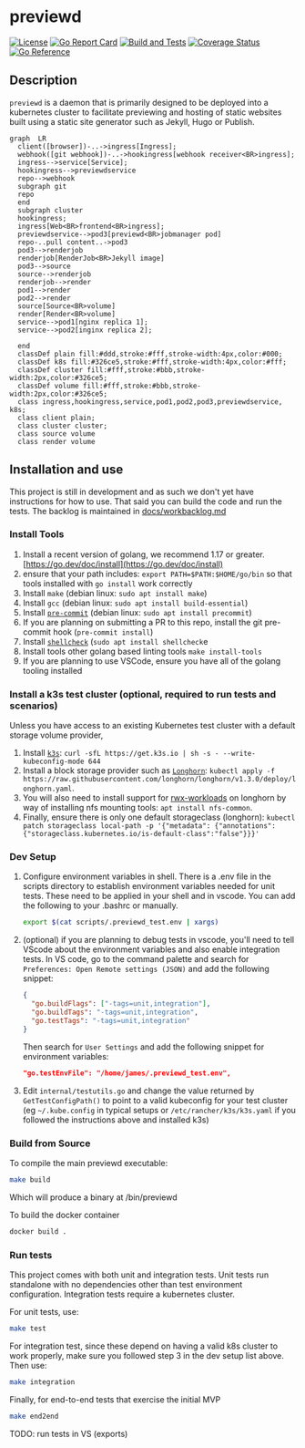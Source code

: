 # previewd

[![License](https://img.shields.io/github/license/clarkezone/previewd.svg)](https://github.com/clarkezone/previewd/blob/main/LICENSE) [![Go Report Card](https://goreportcard.com/badge/github.com/clarkezone/previewd)](https://goreportcard.com/report/github.com/clarkezone/previewd) [![Build and Tests](https://github.com/clarkezone/previewd/workflows/run%20tests/badge.svg)](https://github.com/clarkezone/previewd/actions?query=workflow%3A%22run+tests%22) [![Coverage Status](https://coveralls.io/repos/github/clarkezone/previewd/badge.svg?branch=main)](https://coveralls.io/github/clarkezone/previewd?branch=main) [![Go Reference](https://pkg.go.dev/badge/github.com/clarkezone/previewd.svg)](https://pkg.go.dev/github.com/clarkezone/previewd)

## Description

`previewd` is a daemon that is primarily designed to be deployed into a kubernetes cluster to facilitate previewing and hosting of static websites built using a static site generator such as Jekyll, Hugo or Publish.

```mermaid
graph  LR
  client([browser])-..->ingress[Ingress];
  webhook([git webhook])-..->hookingress[webhook receiver<BR>ingress];
  ingress-->service[Service];
  hookingress-->previewdservice
  repo-->webhook
  subgraph git
  repo
  end
  subgraph cluster
  hookingress;
  ingress[Web<BR>frontend<BR>ingress];
  previewdservice-->pod3[previewd<BR>jobmanager pod]
  repo-..pull content..->pod3
  pod3-->renderjob
  renderjob[RenderJob<BR>Jekyll image]
  pod3-->source
  source-->renderjob
  renderjob-->render
  pod1-->render
  pod2-->render
  source[Source<BR>volume]
  render[Render<BR>volume]
  service-->pod1[nginx replica 1];
  service-->pod2[inginx replica 2];

  end
  classDef plain fill:#ddd,stroke:#fff,stroke-width:4px,color:#000;
  classDef k8s fill:#326ce5,stroke:#fff,stroke-width:4px,color:#fff;
  classDef cluster fill:#fff,stroke:#bbb,stroke-width:2px,color:#326ce5;
  classDef volume fill:#fff,stroke:#bbb,stroke-width:2px,color:#326ce5;
  class ingress,hookingress,service,pod1,pod2,pod3,previewdservice, k8s;
  class client plain;
  class cluster cluster;
  class source volume
  class render volume
```

## Installation and use

This project is still in development and as such we don't yet have instructions for how to use. That said you can build the code and run the tests. The backlog is maintained in [docs/workbacklog.md](docs/workbacklog.md)

### Install Tools

1. Install a recent version of golang, we recommend 1.17 or greater. [https://go.dev/doc/install](https://go.dev/doc/install)
2. ensure that your path includes: `export PATH=$PATH:$HOME/go/bin` so that tools installed with `go install` work correctly
3. Install `make` (debian linux: `sudo apt install make`)
4. Install `gcc` (debian linux: `sudo apt install build-essential`)
5. Install [`pre-commit`](https://pre-commit.com/) (debian linux: `sudo apt install precommit`)
6. If you are planning on submitting a PR to this repo, install the git pre-commit hook (`pre-commit install`)
7. Install [`shellcheck`](https://github.com/koalaman/shellcheck) (`sudo apt install shellcheck`e
8. Install tools other golang based linting tools `make install-tools`
9. If you are planning to use VSCode, ensure you have all of the golang tooling installed

### Install a k3s test cluster (optional, required to run tests and scenarios)

Unless you have access to an existing Kubernetes test cluster with a default storage volume provider,

1. Install [`k3s`](https://github.com/k3s-io/k3s): `curl -sfL https://get.k3s.io | sh -s - --write-kubeconfig-mode 644`
2. Install a block storage provider such as [`Longhorn`](https://longhorn.io/): `kubectl apply -f https://raw.githubusercontent.com/longhorn/longhorn/v1.3.0/deploy/longhorn.yaml`.
3. You will also need to install support for [rwx-workloads](https://longhorn.io/docs/1.2.4/advanced-resources/rwx-workloads/) on longhorn by way of installing nfs mounting tools: `apt install nfs-common`.
4. Finally, ensure there is only one default storageclass (longhorn): `kubectl patch storageclass local-path -p '{"metadata": {"annotations":{"storageclass.kubernetes.io/is-default-class":"false"}}}'`

### Dev Setup

1. Configure environment variables in shell. There is a .env file in the scripts directory to establish environment variables needed for unit tests. These need to be applied in your shell and in vscode. You can add the following to your .bashrc or manually.

   ```bash
   export $(cat scripts/.previewd_test.env | xargs)
   ```

2. (optional) if you are planning to debug tests in vscode, you'll need to tell VScode about the environment variables and also enable integration tests. In VS code, go to the command palette and search for `Preferences: Open Remote settings (JSON)` and add the following snippet:

   ```json
   {
     "go.buildFlags": ["-tags=unit,integration"],
     "go.buildTags": "-tags=unit,integration",
     "go.testTags": "-tags=unit,integration"
   }
   ```

   Then search for `User Settings` and add the following snippet for environment variables:

   ```json
   "go.testEnvFile": "/home/james/.previewd_test.env",
   ```

3. Edit `internal/testutils.go` and change the value returned by `GetTestConfigPath()` to point to a valid kubeconfig for your test cluster (eg `~/.kube.config` in typical setups or `/etc/rancher/k3s/k3s.yaml` if you followed the instructions above and installed k3s)

### Build from Source

To compile the main previewd executable:

```bash
make build
```

Which will produce a binary at <projectroot>/bin/previewd

To build the docker container

```bash
docker build .
```

### Run tests

This project comes with both unit and integration tests. Unit tests run standalone with no dependencies other than test environment configuration. Integration tests require a kubernetes cluster.

For unit tests, use:

```bash
make test
```

For integration test, since these depend on having a valid k8s cluster to work properly, make sure you followed step 3 in the dev setup list above. Then use:

```bash
make integration
```

Finally, for end-to-end tests that exercise the initial MVP

```bash
make end2end
```

TODO: run tests in VS (exports)

